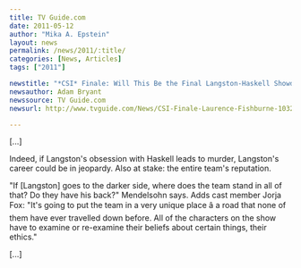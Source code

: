 ```yaml
---
title: TV Guide.com
date: 2011-05-12
author: "Mika A. Epstein"
layout: news
permalink: /news/2011/:title/
categories: [News, Articles]
tags: ["2011"]

newstitle: "*CSI* Finale: Will This Be the Final Langston-Haskell Showdown?  "
newsauthor: Adam Bryant  
newssource: TV Guide.com  
newsurl: http://www.tvguide.com/News/CSI-Finale-Laurence-Fishburne-1032989.aspx  

---
```


[...]

Indeed, if Langston's obsession with Haskell leads to murder, Langston's career could be in jeopardy. Also at stake: the entire team's reputation.

"If [Langston] goes to the darker side, where does the team stand in all of that? Do they have his back?" Mendelsohn says. Adds cast member Jorja Fox: "It's going to put the team in a very unique place â a road that none of them have ever travelled down before. All of the characters on the show have to examine or re-examine their beliefs about certain things, their ethics."

[...]  
